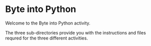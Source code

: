 # Byte into Python

Welcome to the Byte into Python activity. 

The three sub-directories provide you with the instructions and files requred for the three different activities.




